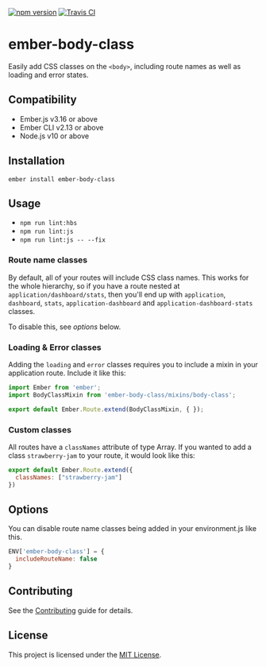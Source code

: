 [![npm version](https://badge.fury.io/js/ember-body-class.svg)](http://badge.fury.io/js/ember-body-class)
[![Travis CI](https://travis-ci.org/AddJam/ember-body-class.svg)](https://travis-ci.org/AddJam/ember-body-class)

ember-body-class
==============================================================================

Easily add CSS classes on the `<body>`, including route names as well as loading and error states.


Compatibility
------------------------------------------------------------------------------

* Ember.js v3.16 or above
* Ember CLI v2.13 or above
* Node.js v10 or above


Installation
------------------------------------------------------------------------------

`ember install ember-body-class`

Usage
------------------------------------------------------------------------------

* `npm run lint:hbs`
* `npm run lint:js`
* `npm run lint:js -- --fix`

### Route name classes

By default, all of your routes will include CSS class names. This works for the
whole hierarchy, so if you have a route nested at `application/dashboard/stats`,
then you'll end up with `application`, `dashboard`, `stats`, `application-dashboard` and `application-dashboard-stats` classes.

To disable this, see _options_ below.

### Loading & Error classes

Adding the `loading` and `error` classes requires you to include a mixin in your
application route. Include it like this:

```js
import Ember from 'ember';
import BodyClassMixin from 'ember-body-class/mixins/body-class';

export default Ember.Route.extend(BodyClassMixin, { });
```

### Custom classes
All routes have a `classNames` attribute of type Array. If you wanted to add a
class `strawberry-jam` to your route, it would look like this:

```js
export default Ember.Route.extend({
  classNames: ["strawberry-jam"]
})
```

Options
------------------------------------------------------------------------------

You can disable route name classes being added in your environment.js like this.

```js
ENV['ember-body-class'] = {
  includeRouteName: false
}
```

Contributing
------------------------------------------------------------------------------

See the [Contributing](CONTRIBUTING.md) guide for details.


License
------------------------------------------------------------------------------

This project is licensed under the [MIT License](LICENSE.md).
